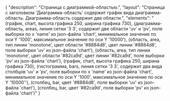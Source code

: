 {
"description": "Страница с диаграммой-областью.",
"layout": "Страница с заголовком 'Диаграмма-область' содержит график вида диаграмма-область. Диаграмма-область содержит две области.",
"elements": "(график, chart, высота графика 250, ширина графика 730),
(диаграмма-область, areas, линия сетки '3 3', содержит две области 'uv' и 'pv', поле выборки по x 'name' из json-файла 'chart', минимальное значение по оси Y '1000', максимальное значение по оси Y '10000'),
(область, area, тип линии 'monotone', цвет области '#8884d8', цвет линии '#8884d8', поле выборки 'uv' из json-файла 'chart'),
(область, area, тип линии 'monotone', цвет области '#82ca9d', цвет линии '#82ca9d', поле выборки 'pv' из json-файла 'chart'),
(график, chart, высота графика 250, ширина графика 730),
(гистограмма, bars, линия сетки '3 3', содержит два вида столбцов 'uv' и 'pv', поле выборки по x 'name' из json-файла 'chart', минимальное значение по оси Y '1000', максимальное значение по оси Y '10000''),
(столбец, bar, цвет '#8884d8', поле выборки 'uv' из json-файла 'chart'),
(столбец, bar, цвет '#82ca9d', поле выборки 'pv' из json-файла 'chart')"
}